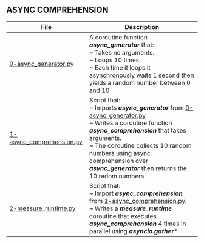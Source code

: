 ## ASYNC COMPREHENSION

File | Description
---- | -----------
[0-async_generator.py](./0-async_generator.py) | A coroutine function ***async_generator*** that:<br>~ Takes no arguments.<br>~ Loops 10 times.<br>~ Each time it loops it asynchronously waits 1 second then yields a random number between 0 and 10
[1-async_comprehension.py](./1-async_comprehension.py) | Script that:<br>~ Imports ***async_generator*** from [0-async_generator.py](./0-async_generator.py)<br>~ Writes a coroutine function ***async_comprehension*** that takes arguments.<br>~ The coroutine collects 10 random numbers using async comprehension over ***async_generator*** then returns the 10 radom numbers.
[2-measure_runtime.py](./2-measure_runtime.py) | Script that:<br>~ Import ***async_comprehension*** from [1-async_comprehension.py](./1-async_comprehension.py).<br>~ Writes a ***measure_runtime*** coroutine that executes ***async_comprehension*** 4 times in parallel using ***asyncio.gather****

